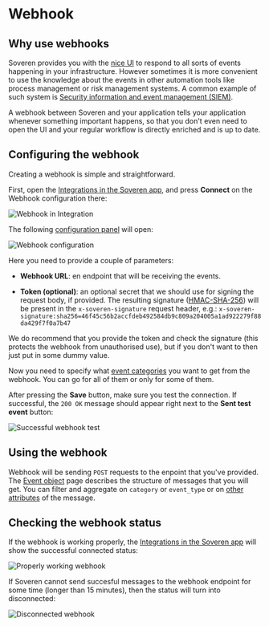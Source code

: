 # Webhook

## Why use webhooks

Soveren provides you with the [nice UI](../overview/#events) to respond to all sorts of events happening in your infrastructure. However sometimes it is more convenient to use the knowledge about the events in other automation tools like process management or risk management systems. A common example of such system is [Security information and event management (SIEM)](https://en.wikipedia.org/wiki/Security_information_and_event_management).

A webhook between Soveren and your application tells your application whenever something important happens, so that you don't even need to open the UI and your regular workflow is directly enriched and is up to date.

## Configuring the webhook

Creating a webhook is simple and straightforward.

First, open the [Integrations in the Soveren app](https://app.soveren.io/integrations/), and press **Connect** on the Webhook configuration there:

![Webhook in Integration](../../img/integration/integrations-list-webhook.png "Webhook in Integration")

The following [configuration panel](https://app.soveren.io/integrations/webhook/) will open:

![Webhook configuration](../../img/integration/webhook-config-emtpy.png "Webhook configuration")

Here you need to provide a couple of parameters:

* **Webhook URL**: en endpoint that will be receiving the events.

* **Token (optional)**: an optional secret that we should use for signing the request body, if provided. The resulting signature ([HMAC-SHA-256](https://en.wikipedia.org/wiki/HMAC)) will be present in the `x-soveren-signature` request header, e.g.: `x-soveren-signature:sha256=46f45c56b2accfdeb492584db9c809a204005a1ad922279f88da429f7f0a7b47`

We do recommend that you provide the token and check the signature (this protects the webhook from unauthorised use), but if you don't want to then just put in some dummy value.

Now you need to specify what [event categories](../event-objects/#event-categories) you want to get from the webhook. You can go for all of them or only for some of them.

After pressing the **Save** button, make sure you test the connection. If successful, the `200 OK` message should appear right next to the **Sent test event** button:

![Successful webhook test](../../img/integration/webhook-config-full.png "Successful webhook test")

## Using the webhook

Webhook will be sending `POST` requests to the enpoint that you've provided. The [Event object](../event-objects/) page describes the structure of messages that you will get. You can filter and aggregate on `category` or `event_type` or on [other attributes](../event-objects/#what-are-event-objects-in-soveren) of the message.

## Checking the webhook status

If the webhook is working properly, the [Integrations in the Soveren app](https://app.soveren.io/integrations/) will show the successful connected status:

![Properly working webhook](../../img/integration/webhook-connected.png "Properly working webhook")

If Soveren cannot send succesful messages to the webhook endpoint for some time (longer than 15 minutes), then the status will turn into disconnected:

![Disconnected webhook](../../img/integration/webhook-disconnected.png "Disconnected webhook")
